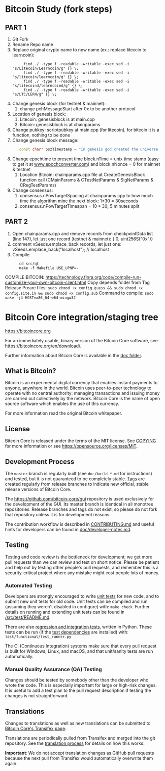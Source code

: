 # Bitcoin Study (fork steps)

## PART 1
1. Git Fork
1. Rename Repo name
1. Replace original crypto name to new name (ex.: replace litecoin to learncoin): 
   ```shell 
        find ./ -type f -readable -writable -exec sed -i "s/Litecoin/Learncoin/g" {} \; 
        find ./ -type f -readable -writable -exec sed -i "s/litecoin/learncoin/g" {} \;
        find ./ -type f -readable -writable -exec sed -i "s/litecoind/learncoind/g" {} \;
        find ./ -type f -readable -writable -exec sed -i "s/LTC/LERN/g" {} \;
   ``` 
1. Change genesis block (for testnet & mainnet):
    1. change pchMessageStart after 0x to be another protocol
1. Location of genesis block:
    1. Litecoin: genesisblock is at main.cpp
    1. Bitcoin: genesisblock is at chainparams 
1. Change pubkey: scriptpubkey at main.cpp (for litecoin), for bitcoin it is a function, nothing to be done
1. Change genesis block message: 
   ```c++
      const char* pszTimestamp = "In genesis god created the universe and gave free will to humanity, but the Government reoke it, lets get it back!";
   ```
1. Change epochtime to present time block.nTime = unix time stamp (easy to get it at www.epochconverter.com) and block.nNonce = 0 for mainnet & testnet
   1. Location Bitcoin: chainparams.cpp file at CreateGenesisBlock function call (CMainParams & CTestNetParams & SigNetParams & CRegTestParams)
1. Change consensus:
   1. consensus.nPowTargetSpacing at chainparams.cpp to how much time the algorithm mine the next block: 1*30 = 30seconds
   1. consensus.nPowTargetTimespan = 10 * 30; 5 minutes split

## PART 2
1. Open chainparams.cpp and remove records from checkpointData list (line 147), let just one record (testnet & mainnet): { 0, uint256S("0x")}
1. comment vSeeds.emplace_back records, let just one: vSeeds.emplace_back("localhost"); // localhost 
1. Compile: 
   ```shell
      cd src/qt
      make -f Makefile USE_UPNP=-
   ```

COMPILE BITCOIN: https://technology.finra.org/code/compile-run-customize-your-own-bitcoin-client.html
Copy depends folder from Tag Release
Preare files: ``` sudo chmod +x config.guess && sudo chmod +x config.site.in && sudo chmod +x config.sub ```
Command to compile: ``` sudo make -j4 HOST=x86_64-w64-mingw32 ```




Bitcoin Core integration/staging tree
=====================================

https://bitcoincore.org

For an immediately usable, binary version of the Bitcoin Core software, see
https://bitcoincore.org/en/download/.

Further information about Bitcoin Core is available in the [doc folder](/doc).

What is Bitcoin?
----------------

Bitcoin is an experimental digital currency that enables instant payments to
anyone, anywhere in the world. Bitcoin uses peer-to-peer technology to operate
with no central authority: managing transactions and issuing money are carried
out collectively by the network. Bitcoin Core is the name of open source
software which enables the use of this currency.

For more information read the original Bitcoin whitepaper.

License
-------

Bitcoin Core is released under the terms of the MIT license. See [COPYING](COPYING) for more
information or see https://opensource.org/licenses/MIT.

Development Process
-------------------

The `master` branch is regularly built (see `doc/build-*.md` for instructions) and tested, but it is not guaranteed to be
completely stable. [Tags](https://github.com/bitcoin/bitcoin/tags) are created
regularly from release branches to indicate new official, stable release versions of Bitcoin Core.

The https://github.com/bitcoin-core/gui repository is used exclusively for the
development of the GUI. Its master branch is identical in all monotree
repositories. Release branches and tags do not exist, so please do not fork
that repository unless it is for development reasons.

The contribution workflow is described in [CONTRIBUTING.md](CONTRIBUTING.md)
and useful hints for developers can be found in [doc/developer-notes.md](doc/developer-notes.md).

Testing
-------

Testing and code review is the bottleneck for development; we get more pull
requests than we can review and test on short notice. Please be patient and help out by testing
other people's pull requests, and remember this is a security-critical project where any mistake might cost people
lots of money.

### Automated Testing

Developers are strongly encouraged to write [unit tests](src/test/README.md) for new code, and to
submit new unit tests for old code. Unit tests can be compiled and run
(assuming they weren't disabled in configure) with: `make check`. Further details on running
and extending unit tests can be found in [/src/test/README.md](/src/test/README.md).

There are also [regression and integration tests](/test), written
in Python.
These tests can be run (if the [test dependencies](/test) are installed) with: `test/functional/test_runner.py`

The CI (Continuous Integration) systems make sure that every pull request is built for Windows, Linux, and macOS,
and that unit/sanity tests are run automatically.

### Manual Quality Assurance (QA) Testing

Changes should be tested by somebody other than the developer who wrote the
code. This is especially important for large or high-risk changes. It is useful
to add a test plan to the pull request description if testing the changes is
not straightforward.

Translations
------------

Changes to translations as well as new translations can be submitted to
[Bitcoin Core's Transifex page](https://www.transifex.com/bitcoin/bitcoin/).

Translations are periodically pulled from Transifex and merged into the git repository. See the
[translation process](doc/translation_process.md) for details on how this works.

**Important**: We do not accept translation changes as GitHub pull requests because the next
pull from Transifex would automatically overwrite them again.
